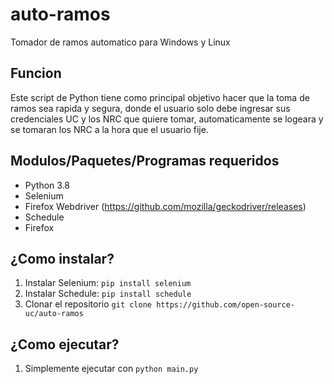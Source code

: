 # auto-ramos
Tomador de ramos automatico para Windows y Linux

## Funcion
Este script de Python tiene como principal objetivo hacer que la toma de ramos sea rapida y segura, donde el usuario solo debe ingresar sus
credenciales UC y los NRC que quiere tomar, automaticamente se logeara y se tomaran los NRC a la hora que el usuario fije.

## Modulos/Paquetes/Programas requeridos

- Python 3.8
- Selenium
- Firefox Webdriver (https://github.com/mozilla/geckodriver/releases)
- Schedule
- Firefox

## ¿Como instalar?

1. Instalar Selenium: `pip install selenium`
2. Instalar Schedule: `pip install schedule`
3. Clonar el repositorio `git clone https://github.com/open-source-uc/auto-ramos`

## ¿Como ejecutar?

1. Simplemente ejecutar con `python main.py`